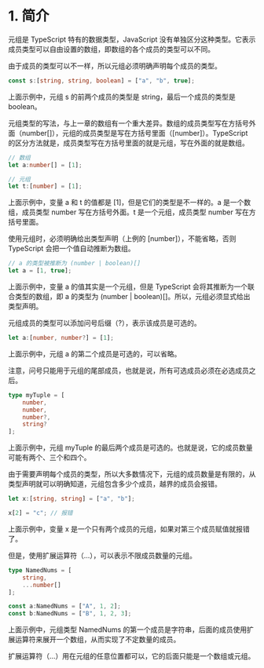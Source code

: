 # 1. 简介

元组是 TypeScript 特有的数据类型，JavaScript 没有单独区分这种类型。它表示成员类型可以自由设置的数组，即数组的各个成员的类型可以不同。

由于成员的类型可以不一样，所以元组必须明确声明每个成员的类型。

```typescript
const s:[string, string, boolean] = ["a", "b", true];
```

上面示例中，元组 s 的前两个成员的类型是 string，最后一个成员的类型是 boolean。

元组类型的写法，与上一章的数组有一个重大差异。数组的成员类型写在方括号外面（number[]），元组的成员类型是写在方括号里面（[number]）。TypeScript 的区分方法就是，成员类型写在方括号里面的就是元组，写在外面的就是数组。

```typescript
// 数组
let a:number[] = [1];

// 元组
let t:[number] = [1];
```

上面示例中，变量 a 和 t 的值都是 [1]，但是它们的类型是不一样的。a 是一个数组，成员类型 number 写在方括号外面。t 是一个元组，成员类型 number 写在方括号里面。

使用元组时，必须明确给出类型声明（上例的 [number]），不能省略，否则 TypeScript 会把一个值自动推断为数组。

```typescript
// a 的类型被推断为 (number | boolean)[]
let a = [1, true];
```

上面示例中，变量 a 的值其实是一个元组，但是 TypeScript 会将其推断为一个联合类型的数组，即 a 的类型为 (number | boolean)[]。所以，元组必须显式给出类型声明。

元组成员的类型可以添加问号后缀（?），表示该成员是可选的。

```typescript
let a:[number, number?] = [1];
```

上面示例中，元组 a 的第二个成员是可选的，可以省略。

注意，问号只能用于元组的尾部成员，也就是说，所有可选成员必须在必选成员之后。

```typescript
type myTuple = [
    number,
    number,
    number?,
    string?
];
```

上面示例中，元组 myTuple 的最后两个成员是可选的。也就是说，它的成员数量可能有两个、三个和四个。

由于需要声明每个成员的类型，所以大多数情况下，元组的成员数量是有限的，从类型声明就可以明确知道，元组包含多少个成员，越界的成员会报错。

```typescript
let x:[string, string] = ["a", "b"];

x[2] = "c"; // 报错
```

上面示例中，变量 x 是一个只有两个成员的元组，如果对第三个成员赋值就报错了。

但是，使用扩展运算符（...），可以表示不限成员数量的元组。

```typescript
type NamedNums = [
    string,
    ...number[]
];

const a:NamedNums = ["A", 1, 2];
const b:NamedNums = ["B", 1, 2, 3];
```

上面示例中，元组类型 NamedNums 的第一个成员是字符串，后面的成员使用扩展运算符来展开一个数组，从而实现了不定数量的成员。

扩展运算符（...）用在元组的任意位置都可以，它的后面只能是一个数组或元组。

